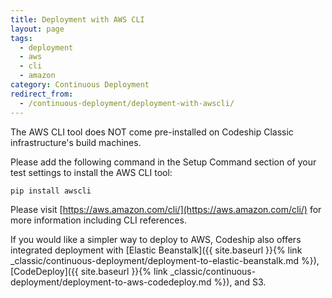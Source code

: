 ```yaml
---
title: Deployment with AWS CLI
layout: page
tags:
  - deployment
  - aws
  - cli
  - amazon
category: Continuous Deployment
redirect_from:
  - /continuous-deployment/deployment-with-awscli/
---
```

The AWS CLI tool does NOT come pre-installed on Codeship Classic infrastructure's build machines.

Please add the following command in the Setup Command section of your test settings to install the AWS CLI tool:

```bash
pip install awscli
```

Please visit [https://aws.amazon.com/cli/](https://aws.amazon.com/cli/) for more information including CLI references.

If you would like a simpler way to deploy to AWS, Codeship also offers integrated deployment with [Elastic Beanstalk]({{ site.baseurl }}{% link _classic/continuous-deployment/deployment-to-elastic-beanstalk.md %}), [CodeDeploy]({{ site.baseurl }}{% link _classic/continuous-deployment/deployment-to-aws-codedeploy.md %}), and S3.
